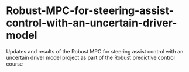 # Robust-MPC-for-steering-assist-control-with-an-uncertain-driver-model
Updates and results of the Robust MPC for steering assist control with an uncertain driver model project as part of the Robust predictive control course
